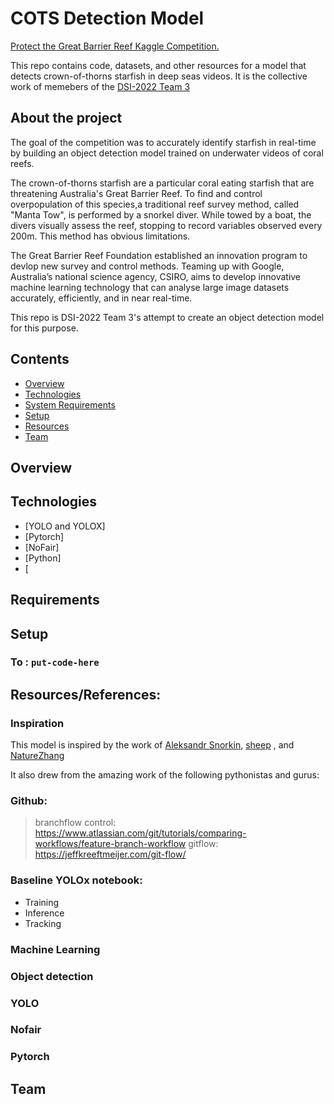 # COTS Detection Model 
[Protect the Great Barrier Reef Kaggle Competition.](#https://www.kaggle.com/c/tensorflow-great-barrier-reef/overview)

This repo contains code, datasets, and other resources for a model that detects crown-of-thorns starfish in deep seas videos.
It is the collective work of memebers of the [DSI-2022 Team 3](#Team)

## About the project 

The goal of the competition was to accurately identify starfish in real-time by building an object detection model trained on underwater videos of coral reefs. 

The crown-of-thorns starfish are a particular coral eating starfish that are threatening Australia's Great Barrier Reef. To find and control overpopulation of this species,a traditional reef survey method, called "Manta Tow", is performed by a snorkel diver. While towed by a boat, the divers visually assess the reef, stopping to record variables observed every 200m. This method has obvious limitations. 

The Great Barrier Reef Foundation established an innovation program to devlop new survey and control methods. Teaming up with Google, Australia’s national science agency, CSIRO, aims to develop innovative machine learning technology that can analyse large image datasets accurately, efficiently, and in near real-time.

This repo is DSI-2022 Team 3's attempt to create an object detection model for this purpose.

## Contents
* [Overview](#Overview)
* [Technologies](#technologies)
* [System Requirements](#system_requirements)
* [Setup](#setup)
* [Resources](#resources)
* [Team](#Team)

## Overview

## Technologies
* [YOLO and YOLOX]
* [Pytorch]
* [NoFair]
* [Python]
* [
## Requirements


## Setup
### To : `put-code-here`

## Resources/References:
### Inspiration
This model is inspired by the work of [Aleksandr Snorkin](https:/www.kaggle.com/parapapapam/yolox-inference-tracking-on-cots-lb-0-539), [sheep](https://www.kaggle.com/steamedsheep/yolov5-is-all-you-need)
, and [NatureZhang](https://www.kaggle.com/naturezhang/yolov5-detections-tracking-on-cot)

It also drew from the amazing work of the following pythonistas and gurus:
### Github:
>branchflow control: https://www.atlassian.com/git/tutorials/comparing-workflows/feature-branch-workflow
>gitflow: https://jeffkreeftmeijer.com/git-flow/
### Baseline YOLOx notebook:
* Training 
* Inference
* Tracking
### Machine Learning
### Object detection
### YOLO
### Nofair
### Pytorch

## Team
